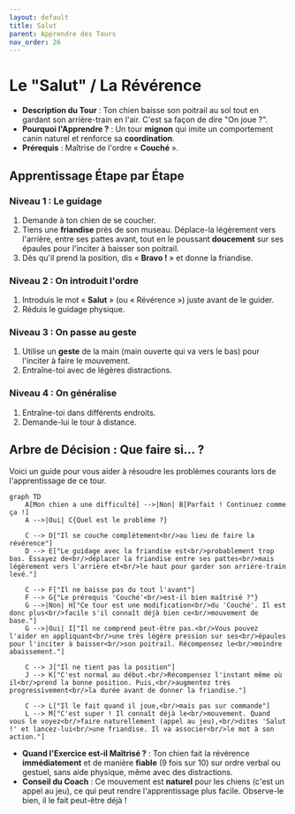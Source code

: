 ```yaml
---
layout: default
title: Salut
parent: Apprendre des Tours
nav_order: 26
---
```


# Le "Salut" / La Révérence

- **Description du Tour** : Ton chien baisse son poitrail au sol tout en gardant son arrière-train en l'air. C'est sa façon de dire "On joue ?".
- **Pourquoi l'Apprendre ?** : Un tour **mignon** qui imite un comportement canin naturel et renforce sa **coordination**.
- **Prérequis** : Maîtrise de l'ordre « **Couché** ».

## Apprentissage Étape par Étape

### Niveau 1 : Le guidage

1.  Demande à ton chien de se coucher.
2.  Tiens une **friandise** près de son museau. Déplace-la légèrement vers l'arrière, entre ses pattes avant, tout en le poussant **doucement** sur ses épaules pour l'inciter à baisser son poitrail.
3.  Dès qu'il prend la position, dis « **Bravo !** » et donne la friandise.

### Niveau 2 : On introduit l'ordre

1.  Introduis le mot « **Salut** » (ou « Révérence ») juste avant de le guider.
2.  Réduis le guidage physique.

### Niveau 3 : On passe au geste

1.  Utilise un **geste** de la main (main ouverte qui va vers le bas) pour l'inciter à faire le mouvement.
2.  Entraîne-toi avec de légères distractions.

### Niveau 4 : On généralise

1.  Entraîne-toi dans différents endroits.
2.  Demande-lui le tour à distance.

## Arbre de Décision : Que faire si... ?

Voici un guide pour vous aider à résoudre les problèmes courants lors de l'apprentissage de ce tour.

```mermaid
graph TD
    A[Mon chien a une difficulté] -->|Non| B[Parfait ! Continuez comme ça !]
    A -->|Oui| C{Quel est le problème ?}

    C --> D["Il se couche complètement<br/>au lieu de faire la révérence"]
    D --> E["Le guidage avec la friandise est<br/>probablement trop bas. Essayez de<br/>déplacer la friandise entre ses pattes<br/>mais légèrement vers l'arrière et<br/>le haut pour garder son arrière-train levé."]

    C --> F["Il ne baisse pas du tout l'avant"]
    F --> G{"Le prérequis 'Couché'<br/>est-il bien maîtrisé ?"}
    G -->|Non| H["Ce tour est une modification<br/>du 'Couché'. Il est donc plus<br/>facile s'il connaît déjà bien ce<br/>mouvement de base."]
    G -->|Oui| I["Il ne comprend peut-être pas.<br/>Vous pouvez l'aider en appliquant<br/>une très légère pression sur ses<br/>épaules pour l'inciter à baisser<br/>son poitrail. Récompensez le<br/>moindre abaissement."]

    C --> J["Il ne tient pas la position"]
    J --> K["C'est normal au début.<br/>Récompensez l'instant même où il<br/>prend la bonne position. Puis,<br/>augmentez très progressivement<br/>la durée avant de donner la friandise."]

    C --> L["Il le fait quand il joue,<br/>mais pas sur commande"]
    L --> M["C'est super ! Il connaît déjà le<br/>mouvement. Quand vous le voyez<br/>faire naturellement (appel au jeu),<br/>dites 'Salut !' et lancez-lui<br/>une friandise. Il va associer<br/>le mot à son action."]
```

- **Quand l'Exercice est-il Maîtrisé ?** : Ton chien fait la révérence **immédiatement** et de manière **fiable** (9 fois sur 10) sur ordre verbal ou gestuel, sans aide physique, même avec des distractions.
- **Conseil du Coach** : Ce mouvement est **naturel** pour les chiens (c'est un appel au jeu), ce qui peut rendre l'apprentissage plus facile. Observe-le bien, il le fait peut-être déjà ! 
